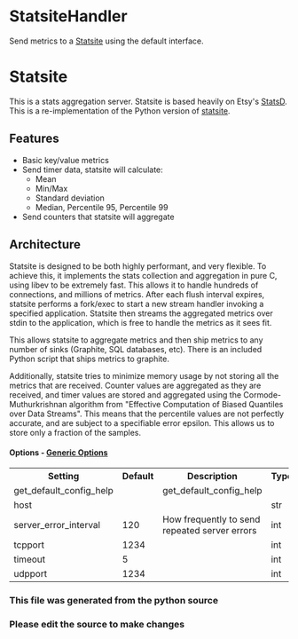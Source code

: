 StatsiteHandler
====

Send metrics to a [Statsite](https://github.com/armon/statsite/)
using the default interface.

Statsite
========

This is a stats aggregation server. Statsite is based heavily
on Etsy's [StatsD](https://github.com/etsy/statsd). This is
a re-implementation of the Python version of
[statsite](https://github.com/kiip/statsite).

Features
--------

* Basic key/value metrics
* Send timer data, statsite will calculate:
  - Mean
  - Min/Max
  - Standard deviation
  - Median, Percentile 95, Percentile 99
* Send counters that statsite will aggregate


Architecture
-------------

Statsite is designed to be both highly performant,
and very flexible. To achieve this, it implements the stats
collection and aggregation in pure C, using libev to be
extremely fast. This allows it to handle hundreds of connections,
and millions of metrics. After each flush interval expires,
statsite performs a fork/exec to start a new stream handler
invoking a specified application. Statsite then streams the
aggregated metrics over stdin to the application, which is
free to handle the metrics as it sees fit.

This allows statsite to aggregate metrics and then ship metrics
to any number of sinks (Graphite, SQL databases, etc). There
is an included Python script that ships metrics to graphite.

Additionally, statsite tries to minimize memory usage by not
storing all the metrics that are received. Counter values are
aggregated as they are received, and timer values are stored
and aggregated using the Cormode-Muthurkrishnan algorithm from
"Effective Computation of Biased Quantiles over Data Streams".
This means that the percentile values are not perfectly accurate,
and are subject to a specifiable error epsilon. This allows us to
store only a fraction of the samples.

#### Options - [Generic Options](Configuration)

<table><tr><th>Setting</th><th>Default</th><th>Description</th><th>Type</th></tr>
<tr><td>get_default_config_help</td><td></td><td>get_default_config_help</td><td></td></tr>
<tr><td>host</td><td></td><td></td><td>str</td></tr>
<tr><td>server_error_interval</td><td>120</td><td>How frequently to send repeated server errors</td><td>int</td></tr>
<tr><td>tcpport</td><td>1234</td><td></td><td>int</td></tr>
<tr><td>timeout</td><td>5</td><td></td><td>int</td></tr>
<tr><td>udpport</td><td>1234</td><td></td><td>int</td></tr>
</table>

### This file was generated from the python source
### Please edit the source to make changes

